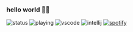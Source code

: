 ### hello world 👋🏾


![status](https://nocache.advaith.workers.dev?url=https://img.shields.io/endpoint?url=https://dev.discordprofiles.me/api/badge/status/529788328405499905?simple=true)
![playing](https://nocache.advaith.workers.dev?url=https://img.shields.io/endpoint?url=https://dev.discordprofiles.me/api/badge/playing/529788328405499905)
![vscode](https://nocache.advaith.workers.dev?url=https://img.shields.io/endpoint?url=https://dev.discordprofiles.me/api/badge/vscode/529788328405499905)
![intellij](https://nocache.advaith.workers.dev?url=https://img.shields.io/endpoint?url=https://dev.discordprofiles.me/api/badge/intellij/529788328405499905)
[![spotify](https://nocache.advaith.workers.dev?url=https://img.shields.io/endpoint?url=https://dev.discordprofiles.me/api/badge/spotify/529788328405499905)](https://dev.discordprofiles.me/openspotify/529788328405499905)

<!--
**advaith1/advaith1** is a ✨ _special_ ✨ repository because its `README.md` (this file) appears on your GitHub profile.

Here are some ideas to get you started:

- 🔭 I’m currently working on ...
- 🌱 I’m currently learning ...
- 👯 I’m looking to collaborate on ...
- 🤔 I’m looking for help with ...
- 💬 Ask me about ...
- 📫 How to reach me: ...
- 😄 Pronouns: ...
- ⚡ Fun fact: ...
-->
